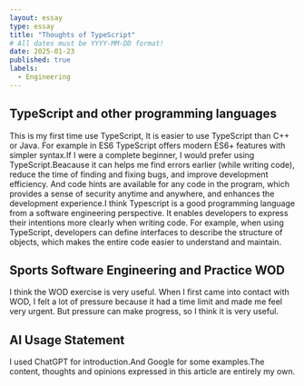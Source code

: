 ```yaml
---
layout: essay
type: essay
title: "Thoughts of TypeScript"
# All dates must be YYYY-MM-DD format!
date: 2025-01-23
published: true
labels:
  - Engineering
---
```

## TypeScript and other programming languages
This is my first time use TypeScript, It is easier to use TypeScript than C++ or Java. For example in ES6 TypeScript offers modern ES6+ features with simpler syntax.If I were a complete beginner, I would prefer using TypeScript.Beacause it can helps me find errors earlier (while writing code), reduce the time of finding and fixing bugs, and improve development efficiency.
And code hints are available for any code in the program, which provides a sense of security anytime and anywhere, and enhances the development experience.I think Typescript is a good programming language from a software engineering perspective. It enables developers to express their intentions more clearly when writing code. For example, when using TypeScript, developers can define interfaces to describe the structure of objects, which makes the entire code easier to understand and maintain.
## Sports Software Engineering and Practice WOD
I think the WOD exercise is very useful. When I first came into contact with WOD, I felt a lot of pressure because it had a time limit and made me feel very urgent. But pressure can make progress, so I think it is very useful.
## AI Usage Statement
I used ChatGPT for introduction.And Google for some examples.The content, thoughts and opinions expressed in this article are entirely my own.
